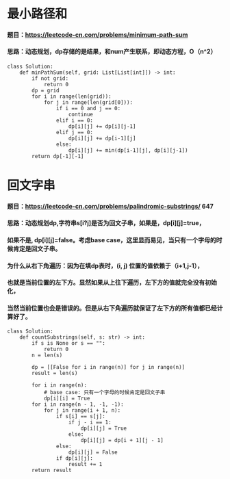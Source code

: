 # 最小路径和
#### 题目：https://leetcode-cn.com/problems/minimum-path-sum
#### 思路：动态规划，dp存储的是结果，和num产生联系，即动态方程，O（n^2）
```
class Solution:
    def minPathSum(self, grid: List[List[int]]) -> int:
        if not grid:
            return 0
        dp = grid
        for i in range(len(grid)):
            for j in range(len(grid[0])):
                if i == 0 and j == 0:
                    continue
                elif i == 0:
                    dp[i][j] += dp[i][j-1]
                elif j == 0:
                    dp[i][j] += dp[i-1][j]
                else:
                    dp[i][j] += min(dp[i-1][j], dp[i][j-1])
        return dp[-1][-1]
```

# 回文字串
#### 题目：https://leetcode-cn.com/problems/palindromic-substrings/   647
#### 思路：动态规划dp,字符串s[i?j]是否为回文子串，如果是，dp[i][j]=true，
#### 如果不是, dp[i][j]=false。考虑base case，这里显而易见，当只有一个字母的时候肯定是回文子串。
#### 为什么从右下角遍历：因为在填dp表时，(i, j) 位置的值依赖于（i+1,j-1），
#### 也就是当前位置的左下方。显然如果从上往下遍历，左下方的值就完全没有初始化，
#### 当然当前位置也会是错误的。但是从右下角遍历就保证了左下方的所有值都已经计算好了。
```
class Solution:
    def countSubstrings(self, s: str) -> int:
        if s is None or s == "":
            return 0
        n = len(s)

        dp = [[False for i in range(n)] for j in range(n)]
        result = len(s)

        for i in range(n):
            # base case: 只有一个字母的时候肯定是回文子串
            dp[i][i] = True
        for i in range(n - 1, -1, -1):
            for j in range(i + 1, n):
                if s[i] == s[j]:
                    if j - i == 1:
                        dp[i][j] = True
                    else:
                        dp[i][j] = dp[i + 1][j - 1]
                else:
                    dp[i][j] = False
                if dp[i][j]:
                    result += 1
        return result
```